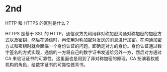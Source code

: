 # 2nd
HTTP 和 HTTPS 的区别是什么？

HTTPS 是基于 SSL 的 HTTP，通信双方先利用非对称加密沟通对称加密的加密方式以及密钥，然后在通信时，再使用对称加密对发送的消息进行加密。在沟通加密方式和密钥时就会面临一个身份认证的问题，即确定对方的身份。身份认证通过数字签名的方式实现，通信的一方将自己的数字证书发送给另外一方，然后对方通过 CA 来验证证书的可靠性，这里面也是用到了非对称加密的原理，CA 扮演着权威机构的角色，给数字证书的可靠性做背书。

